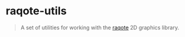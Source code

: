 # raqote-utils

> A set of utilities for working with the [raqote](https://github.com/jrmuizel/raqote) 2D graphics library.
